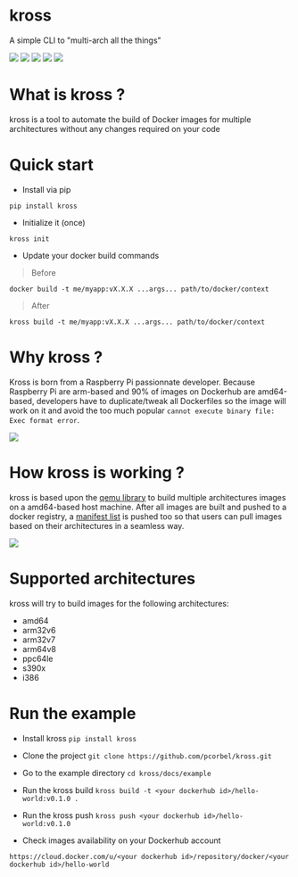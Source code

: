 # kross

A simple CLI to "multi-arch all the things"

[![](https://badge.fury.io/py/kross.svg)](https://badge.fury.io/py/kross)
[![](https://img.shields.io/badge/License-Apache%202.0-blue.svg)](https://opensource.org/licenses/Apache-2.0)
[![](https://img.shields.io/pypi/pyversions/kross.svg)](https://pypi.org/project/kross/)
[![](https://img.shields.io/badge/status-stable-green.svg)]()
[![](https://img.shields.io/badge/code%20style-black-000000.svg)](https://github.com/ambv/black)

# What is kross ?

kross is a tool to automate the build of Docker images for multiple architectures without any changes required on your code

# Quick start

* Install via pip

`pip install kross`

* Initialize it (once)

`kross init`

* Update your docker build commands

> Before

`docker build -t me/myapp:vX.X.X ...args... path/to/docker/context`

> After

`kross build -t me/myapp:vX.X.X ...args... path/to/docker/context`

# Why kross ?

Kross is born from a Raspberry Pi passionnate developer.
Because Raspberry Pi are arm-based and 90% of images on Dockerhub are amd64-based, developers have to duplicate/tweak all Dockerfiles so the image will work on it and avoid the too much popular `cannot execute binary file: Exec format error`.

![](docs/1@2x.png)

# How kross is working ?

kross is based upon the [qemu library](https://www.qemu.org/) to build multiple architectures images on a amd64-based host machine.
After all images are built and pushed to a docker registry, a [manifest list](https://docs.docker.com/engine/reference/commandline/manifest/#create-and-push-a-manifest-list) is pushed too so that users can pull images based on their architectures in a seamless way.

![](docs/2@2x.png)

# Supported architectures

kross will try to build images for the following architectures:

* amd64
* arm32v6
* arm32v7
* arm64v8
* ppc64le
* s390x
* i386

# Run the example

* Install kross
`pip install kross`

* Clone the project
`git clone https://github.com/pcorbel/kross.git`

* Go to the example directory
`cd kross/docs/example`

* Run the kross build
`kross build -t <your dockerhub id>/hello-world:v0.1.0 .`

* Run the kross push
`kross push <your dockerhub id>/hello-world:v0.1.0`

* Check images availability on your Dockerhub account

`https://cloud.docker.com/u/<your dockerhub id>/repository/docker/<your dockerhub id>/hello-world`
